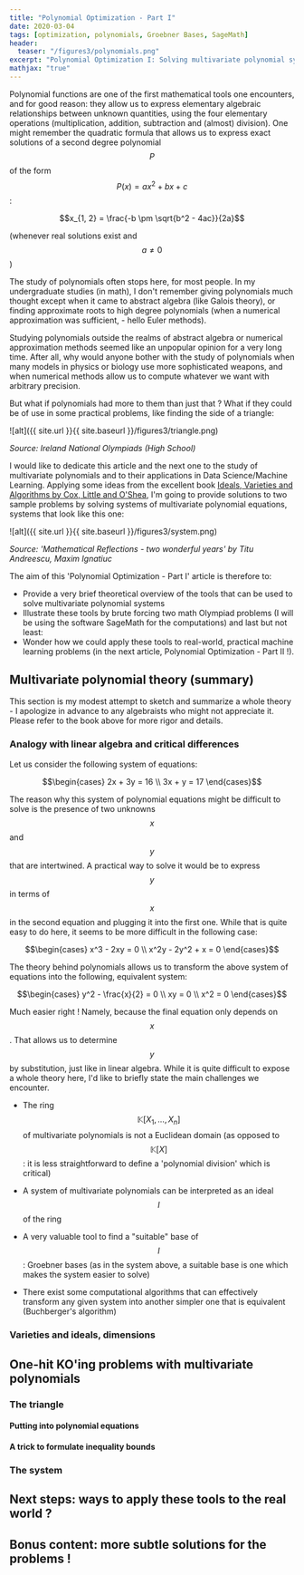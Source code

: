 ```yaml
---
title: "Polynomial Optimization - Part I"
date: 2020-03-04
tags: [optimization, polynomials, Groebner Bases, SageMath]
header:
  teaser: "/figures3/polynomials.png"
excerpt: "Polynomial Optimization I: Solving multivariate polynomial systems. Why polynomials are cooler than I thought !"
mathjax: "true"
---
```



Polynomial functions are one of the first mathematical tools one encounters, and for good reason: they allow us to express elementary algebraic relationships between unknown quantities, using the four elementary operations (multiplication, addition, subtraction and (almost) division).
One might remember the quadratic formula that allows us to express exact solutions of a second degree polynomial $$P$$ of the form $$P(x) = ax^2 + bx + c$$:

$$x_{1, 2} = \frac{-b \pm \sqrt{b^2 - 4ac}}{2a}$$ 

(whenever real solutions exist and $$a \neq 0 $$)

The study of polynomials often stops here, for most people. In my undergraduate studies (in math), I don't remember giving polynomials much thought except when it came to abstract algebra (like Galois theory), or finding approximate roots to high degree polynomials (when a numerical approximation was sufficient, - hello Euler methods).

Studying polynomials outside the realms of abstract algebra or numerical approximation methods seemed like an unpopular opinion for a very long time. After all, why would anyone bother with the study of polynomials when many models in physics or biology use more sophisticated weapons, and when numerical methods allow us to compute whatever we want with arbitrary precision.

But what if polynomials had more to them than just that ? What if they could be of use in some practical problems, like finding the side of a triangle:

![alt]({{ site.url }}{{ site.baseurl }}/figures3/triangle.png)

*Source: Ireland National Olympiads (High School)*

I would like to dedicate this article and the next one to the study of multivariate polynomials and to their applications in Data Science/Machine Learning. Applying some ideas from the excellent book [Ideals, Varieties and Algorithms by Cox, Little and O'Shea](https://www.springer.com/gp/book/9783319167206), I'm going to provide solutions to two sample problems by solving systems of multivariate polynomial equations, systems that look like this one:


![alt]({{ site.url }}{{ site.baseurl }}/figures3/system.png)

*Source: 'Mathematical Reflections - two wonderful years' by Titu Andreescu, Maxim Ignatiuc*

The aim of this 'Polynomial Optimization - Part I' article is therefore to:
* Provide a very brief theoretical overview of the tools that can be used to solve multivariate polynomial systems
* Illustrate these tools by brute forcing two math Olympiad problems (I will be using the software SageMath for the computations)
and last but not least:
* Wonder how we could apply these tools to real-world, practical machine learning problems (in the next article, Polynomial Optimization - Part II !).



## Multivariate polynomial theory (summary)

This section is my modest attempt to sketch and summarize a whole theory  - I apologize in advance to any algebraists who might not appreciate it. Please refer to the book above for more rigor and details.

### Analogy with linear algebra and critical differences
Let us consider the following system of equations:


$$\begin{cases}
  2x + 3y = 16 \\ 3x + y = 17
  \end{cases}$$
  
The reason why this system of polynomial equations might be difficult to solve is the presence of two unknowns $$x$$ and $$y$$ that are intertwined. A practical way to solve it would be to express $$y$$ in terms of $$x$$ in the second equation and plugging it into the first one. 
While that is quite easy to do here, it seems to be more difficult in the following case:

$$\begin{cases}
  x^3 - 2xy = 0 \\ x^2y - 2y^2 + x = 0
  \end{cases}$$


The theory behind polynomials allows us to transform the above system of equations into the following, equivalent system:

 $$\begin{cases}
y^2 - \frac{x}{2} = 0 \\ xy = 0  \\ x^2 = 0
\end{cases}$$

Much easier right ! Namely, because the final equation only depends on $$x$$. That allows us to determine $$y$$ by substitution, just like in linear algebra.
While it is quite difficult to expose a whole theory here, I'd like to briefly state the main challenges we encounter.


* The ring $$\mathbb{K}[X_1, ..., X_n]$$ of multivariate polynomials is not a Euclidean domain (as opposed to $$\mathbb{K}[X]$$: it is less straightforward to define a 'polynomial division' which is critical)
  
* A system of multivariate polynomials can be interpreted as an ideal $$I$$ of the ring 
  
* A very valuable tool to find a "suitable" base of $$I$$: Groebner bases  (as in the system above, a suitable base is one which makes the system easier to solve)
  
* There exist some computational algorithms that can effectively transform any given system into another simpler one that is equivalent (Buchberger's algorithm) 



  
### Varieties and ideals, dimensions



## One-hit KO'ing problems with multivariate polynomials

### The triangle 

#### Putting into polynomial equations


#### A trick to formulate inequality bounds

### The system



## Next steps: ways to apply these tools to the real world ?




## Bonus content: more subtle solutions for the problems !











```python

```